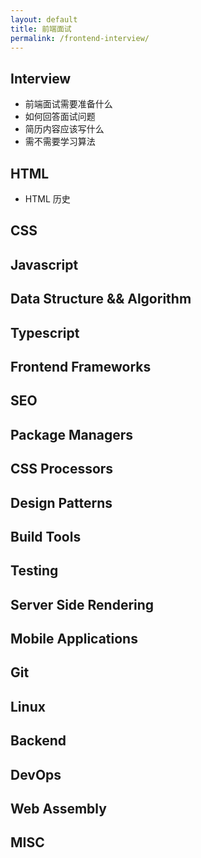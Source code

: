 ```yaml
---
layout: default
title: 前端面试
permalink: /frontend-interview/
---
```


## Interview
- 前端面试需要准备什么
- 如何回答面试问题
- 简历内容应该写什么
- 需不需要学习算法

## HTML
- HTML 历史

## CSS
## Javascript
## Data Structure && Algorithm


## Typescript
## Frontend Frameworks
## SEO
## Package Managers
## CSS Processors
## Design Patterns
## Build Tools
## Testing
## Server Side Rendering
## Mobile Applications
## Git
## Linux
## Backend
## DevOps
## Web Assembly
## MISC

